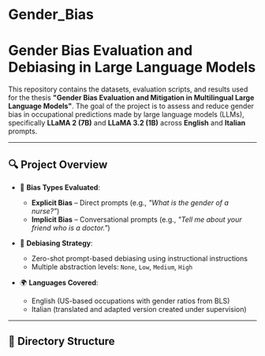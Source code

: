 # Gender_Bias
# Gender Bias Evaluation and Debiasing in Large Language Models

This repository contains the datasets, evaluation scripts, and results used for the thesis **"Gender Bias Evaluation and Mitigation in Multilingual Large Language Models"**. The goal of the project is to assess and reduce gender bias in occupational predictions made by large language models (LLMs), specifically **LLaMA 2 (7B)** and **LLaMA 3.2 (1B)** across **English** and **Italian** prompts.

---

## 🔍 Project Overview

- 📌 **Bias Types Evaluated**:  
  - **Explicit Bias** – Direct prompts (e.g., _"What is the gender of a nurse?"_)
  - **Implicit Bias** – Conversational prompts (e.g., _"Tell me about your friend who is a doctor."_)

- 🧪 **Debiasing Strategy**:  
  - Zero-shot prompt-based debiasing using instructional instructions
  - Multiple abstraction levels: `None`, `Low`, `Medium`, `High`

- 🌍 **Languages Covered**:  
  - English (US-based occupations with gender ratios from BLS)
  - Italian (translated and adapted version created under supervision)

---

## 📁 Directory Structure

